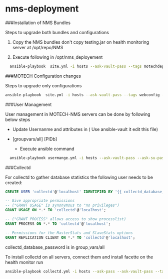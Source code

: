 # nms-deployment

###Installation of NMS Bundles

Steps to upgrade both bundles and configurations 

1) Copy the NMS bundles don't copy testing.jar on health monitoring server at /opt/repo/NMS

2) Execute following in /opt/nms_deployement 
```sh
  ansible-playbook  site.yml -i hosts --ask-vault-pass --tags motechdeploy--ask-sudo-pass
```

###MOTECH Configuration changes 

Steps to upgrade only configurations

```sh
ansible-playbook  site.yml -i hosts --ask-vault-pass --tags webconfig --ask-sudo-pass
```
###User Management 

User management in MOTECH-NMS servers can be done by following below steps

  - Update Usernanme and attributes in ( Use ansible-vault it edit this file)
* [groupvars/all] [PlDb]

  - Execute ansible command
```sh
  ansible-playbook usermange.yml -i hosts --ask-vault-pass --ask-su-pass
```

###Collectd

For collectd to gather database statistics the following user needs to be created:

```sql
CREATE USER 'collectd'@'localhost' IDENTIFIED BY '{{ collectd_database_password }}';

-- Give appropriate permissions
-- ("GRANT USAGE" is synonymous to "no privileges") 
GRANT USAGE ON *.* TO 'collectd'@'localhost';

-- ("GRANT PROCESS" allows access to show processlist) 
GRANT PROCESS ON *.* TO 'collectd'@'localhost';

-- Permissions for the MasterStats and SlaveStats options
GRANT REPLICATION CLIENT ON *.* TO 'collectd'@'localhost';
```

collectd_database_password is in group_vars/all

To install collectd on all servers, connect them and install facette on the health monitor run
```sh
ansible-playbook collectd.yml -i hosts --ask-pass --ask-vault-pass --tags collectd
```

